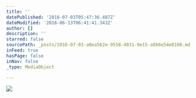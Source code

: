 ```yaml
---
title: ''
datePublished: '2016-07-03T05:47:36.487Z'
dateModified: '2016-06-13T06:41:41.343Z'
author: []
description: ''
starred: false
sourcePath: _posts/2016-07-03-a0ea562e-9558-4031-9e15-a8b6e54e8160.md
inFeed: true
hasPage: false
inNav: false
_type: MediaObject

---
```

![](https://the-grid-user-content.s3-us-west-2.amazonaws.com/0cbda353-ef83-4163-b352-adc3aa7cbf46.jpg)